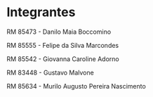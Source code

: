# Integrantes

RM 85473 - Danilo Maia Boccomino

RM 85555 - Felipe da Silva Marcondes

RM 85542 - Giovanna Caroline Adorno

RM 83448 - Gustavo Malvone

RM 85634 - Murilo Augusto Pereira Nascimento
